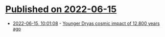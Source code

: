 # [Published on 2022-06-15](index.md)

* [2022-06-15, 10:01:08](https://news.ycombinator.com/item?id=31750974) - [Younger Dryas cosmic impact of 12,800 years ago](https://sci-hub.ru/10.1086/695703)
